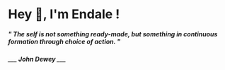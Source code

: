 <h1 title="head"> Hey 👋, I'm Endale !</h1>

**<h5><i>" The self is not something ready-made, but something in continuous formation through choice of action. "</i></h5>**

*<b>___ John Dewey ___</b>*
